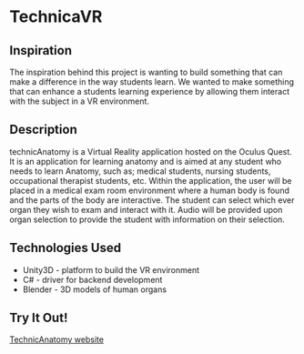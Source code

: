 # TechnicaVR

## Inspiration
The inspiration behind this project is wanting to build something that can make a difference in the way students learn. We wanted to make something that can enhance a students learning experience by allowing them interact with the subject in a VR environment.

## Description
technicAnatomy is a Virtual Reality application hosted on the Oculus Quest. It is an application for learning anatomy and is aimed at any student who needs to learn Anatomy, such as; medical students, nursing students, occupational therapist students, etc. Within the application, the user will be placed in a medical exam room environment where a human body is found and the parts of the body are interactive. The student can select which ever organ they wish to exam and interact with it. Audio will be provided upon organ selection to provide the student with information on their selection.

## Technologies Used
* Unity3D - platform to build the VR environment
* C# - driver for backend development
* Blender - 3D models of human organs

## Try It Out!
[TechnicAnatomy website](https://technicanatomy.wixsite.com/home)
